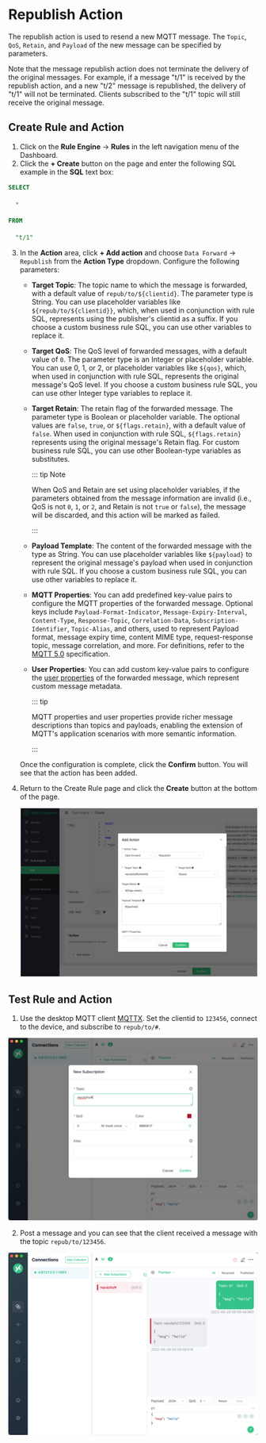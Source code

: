 # Republish Action

The republish action is used to resend a new MQTT message. The `Topic`, `QoS`, `Retain`, and `Payload` of the new message can be specified by parameters.

Note that the message republish action does not terminate the delivery of the original messages. For example, if a message "t/1" is received by the republish action, and a new "t/2" message is republished, the delivery of "t/1" will not be terminated. Clients subscribed to the "t/1" topic will still receive the original message.

## Create Rule and Action

1. Click on the **Rule Engine** -> **Rules** in the left navigation menu of the Dashboard.
2. Click the **+ Create** button on the page and enter the following SQL example in the **SQL** text box:

```SQL
SELECT

  *

FROM

  "t/1"
```

3. In the **Action** area, click **+ Add action** and choose `Data Forward` -> `Republish` from the **Action Type** dropdown. Configure the following parameters:

   - **Target Topic**: The topic name to which the message is forwarded, with a default value of `repub/to/${clientid}`. The parameter type is String. You can use placeholder variables like `${repub/to/${clientid}}`, which, when used in conjunction with rule SQL, represents using the publisher's clientid as a suffix. If you choose a custom business rule SQL, you can use other variables to replace it.

   - **Target QoS**: The QoS level of forwarded messages, with a default value of `0`. The parameter type is an Integer or placeholder variable. You can use 0, 1, or 2, or placeholder variables like `${qos}`, which, when used in conjunction with rule SQL, represents the original message's QoS level. If you choose a custom business rule SQL, you can use other Integer type variables to replace it.

   - **Target Retain**: The retain flag of the forwarded message. The parameter type is Boolean or placeholder variable. The optional values are `false`, `true`, or `${flags.retain}`, with a default value of `false`. When used in conjunction with rule SQL, `${flags.retain}` represents using the original message's Retain flag. For custom business rule SQL, you can use other Boolean-type variables as substitutes.

     ::: tip Note

     When QoS and Retain are set using placeholder variables, if the parameters obtained from the message information are invalid (i.e., QoS is not `0`, `1`, or `2`, and Retain is not `true` or `false`), the message will be discarded, and this action will be marked as failed.

     :::

   - **Payload Template**: The content of the forwarded message with the type as String. You can use placeholder variables like `${payload}` to represent the original message's payload when used in conjunction with rule SQL. If you choose a custom business rule SQL, you can use other variables to replace it.

   - **MQTT Properties**: You can add predefined key-value pairs to configure the MQTT properties of the forwarded message. Optional keys include `Payload-Format-Indicator`, `Message-Expiry-Interval`, `Content-Type`, `Response-Topic`, `Correlation-Data`, `Subscription-Identifier`, `Topic-Alias`, and others, used to represent Payload format, message expiry time, content MIME type, request-response topic, message correlation, and more. For definitions, refer to the [MQTT 5.0](https://www.emqx.com/en/blog/mqtt5-new-features-properties-and-loads) specification.

   - **User Properties**: You can add custom key-value pairs to configure the [user properties](https://www.emqx.com/en/blog/mqtt5-user-properties) of the forwarded message, which represent custom message metadata.

     ::: tip

     MQTT properties and user properties provide richer message descriptions than topics and payloads, enabling the extension of MQTT's application scenarios with more semantic information.

     :::

   Once the configuration is complete, click the **Confirm** button. You will see that the action has been added.

4. Return to the Create Rule page and click the **Create** button at the bottom of the page.

   ![image](./assets/rule-engine/republish/action.png)

## Test Rule and Action

1. Use the desktop MQTT client [MQTTX](https://mqttx.app/). Set the clientid to `123456`, connect to the device, and subscribe to `repub/to/#`.

![image](./assets/rule-engine/republish/mqtt_sub.png)

2. Post a message and you can see that the client received a message with the topic `repub/to/123456`.

![image](./assets/rule-engine/republish/mqtt_recv.png)
